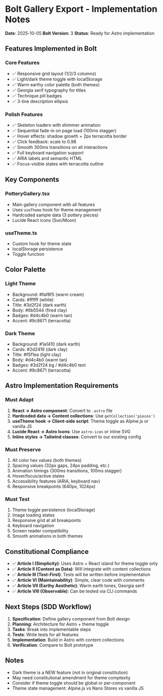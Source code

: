 # Bolt Gallery Export - Implementation Notes

**Date**: 2025-10-05
**Bolt Version**: 3
**Status**: Ready for Astro implementation

## Features Implemented in Bolt

### Core Features
- ✅ Responsive grid layout (1/2/3 columns)
- ✅ Light/dark theme toggle with localStorage
- ✅ Warm earthy color palette (both themes)
- ✅ Georgia serif typography for titles
- ✅ Technique pill badges
- ✅ 3-line description ellipsis

### Polish Features
- ✅ Skeleton loaders with shimmer animation
- ✅ Sequential fade-in on page load (100ms stagger)
- ✅ Hover effects: shadow growth + 2px terracotta border
- ✅ Click feedback: scale to 0.98
- ✅ Smooth 300ms transitions on all interactions
- ✅ Full keyboard navigation support
- ✅ ARIA labels and semantic HTML
- ✅ Focus-visible states with terracotta outline

## Key Components

### PotteryGallery.tsx
- Main gallery component with all features
- Uses `useTheme` hook for theme management
- Hardcoded sample data (3 pottery pieces)
- Lucide React icons (Sun/Moon)

### useTheme.ts
- Custom hook for theme state
- localStorage persistence
- Toggle function

## Color Palette

### Light Theme
- Background: #faf8f5 (warm cream)
- Cards: #ffffff (white)
- Title: #3d2f24 (dark earth)
- Body: #6b5544 (fired clay)
- Badges: #d4c4b0 (warm tan)
- Accent: #9c8671 (terracotta)

### Dark Theme
- Background: #1a1410 (dark earth)
- Cards: #2d2419 (dark clay)
- Title: #f5f1ea (light clay)
- Body: #d4c4b0 (warm tan)
- Badges: #3d2f24 bg / #d4c4b0 text
- Accent: #9c8671 (terracotta)

## Astro Implementation Requirements

### Must Adapt
1. **React → Astro component**: Convert to `.astro` file
2. **Hardcoded data → Content collections**: Use `getCollection('pieces')`
3. **useTheme hook → Client-side script**: Theme toggle as Alpine.js or vanilla JS
4. **Lucide React → Astro Icons**: Use `astro-icon` or inline SVG
5. **Inline styles → Tailwind classes**: Convert to our existing config

### Must Preserve
1. All color hex values (both themes)
2. Spacing values (32px gaps, 24px padding, etc.)
3. Animation timings (300ms transitions, 100ms stagger)
4. Hover/focus/active states
5. Accessibility features (ARIA, keyboard nav)
6. Responsive breakpoints (640px, 1024px)

### Must Test
1. Theme toggle persistence (localStorage)
2. Image loading states
3. Responsive grid at all breakpoints
4. Keyboard navigation
5. Screen reader compatibility
6. Smooth animations in both themes

## Constitutional Compliance

- ✅ **Article I (Simplicity)**: Uses Astro + React island for theme toggle only
- ✅ **Article II (Content as Data)**: Will integrate with content collections
- ✅ **Article III (Test-First)**: Tests will be written before implementation
- ✅ **Article VI (Maintainability)**: Simple, clear code with comments
- ✅ **Article VII (Earthy Aesthetic)**: Warm earth tones, Georgia serif
- ✅ **Article VIII (Observable)**: Can be tested via CLI commands

## Next Steps (SDD Workflow)

1. **Specification**: Define gallery component from Bolt design
2. **Planning**: Architecture for Astro + theme toggle
3. **Tasks**: Break into implementable steps
4. **Tests**: Write tests for all features
5. **Implementation**: Build in Astro with content collections
6. **Verification**: Compare to Bolt prototype

## Notes

- Dark theme is a NEW feature (not in original constitution)
- May need constitutional amendment for theme complexity
- Consider if theme toggle should be global or per-component
- Theme state management: Alpine.js vs Nano Stores vs vanilla JS
